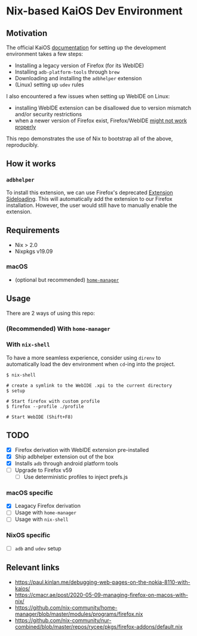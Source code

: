 Nix-based KaiOS Dev Environment
=====================

## Motivation

The official KaiOS [documentation](https://developer.kaiostech.com/getting-started/env-setup/os-env-setup)
for setting up the development environment takes a few steps:
- Installing a legacy version of Firefox (for its WebIDE)
- Installing `adb-platform-tools` through `brew`
- Downloading and installing the `adbhelper` extension
- (Linux) setting up `udev` rules

I also encountered a few issues when setting up WebIDE on Linux:
- installing WebIDE extension can be disallowed due to version mismatch and/or security restrictions
- when a newer version of Firefox exist, Firefox/WebIDE [might not work properly](https://developer.mozilla.org/en-US/docs/Archive/WebIDE/Troubleshooting#Unable_to_load_project_list)

This repo demonstrates the use of Nix to bootstrap all of the above,
reproducibly.

## How it works

### `adbhelper`

To install this extension, we can use Firefox's deprecated [Extension Sideloading](https://extensionworkshop.com/documentation/publish/distribute-sideloading/).
This will automatically add the extension to our Firefox installation. However, the user would still have to manually enable the extension.

## Requirements
- Nix > 2.0
- Nixpkgs v19.09

### macOS
- (optional but recommended) [`home-manager`](https://github.com/rycee/home-manager/)


## Usage

There are 2 ways of using this repo:

### (Recommended) With `home-manager`


### With `nix-shell`

To have a more seamless experience, consider using `direnv` to automatically load the dev environment when `cd`-ing into the project.

```
$ nix-shell

# create a symlink to the WebIDE .xpi to the current directory
$ setup

# Start firefox with custom profile
$ firefox --profile ./profile 

# Start WebIDE (Shift+F8)
```

## TODO

- [x] Firefox derivation with WebIDE extension pre-installed
- [x] Ship adbhelper extension out of the box
- [x] Installs `adb` through android platform tools
- [ ] Upgrade to Firefox v59
    - [ ] Use deterministic profiles to inject prefs.js

### macOS specific

- [x] Leagacy Firefox derivation
- [ ] Usage with `home-manager`
- [ ] Usage with `nix-shell`

### NixOS specific

- [ ] `adb` and `udev` setup

## Relevant links

- https://paul.kinlan.me/debugging-web-pages-on-the-nokia-8110-with-kaios/
- https://cmacr.ae/post/2020-05-09-managing-firefox-on-macos-with-nix/
- https://github.com/nix-community/home-manager/blob/master/modules/programs/firefox.nix
- https://github.com/nix-community/nur-combined/blob/master/repos/rycee/pkgs/firefox-addons/default.nix
 
